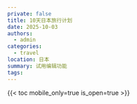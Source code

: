 ```yaml
---
private: false
title: 10天日本旅行计划
date: 2025-10-03
authors:
  - admin
categories:
  - travel
location: 日本
summary: 试用编辑功能
tags:
---
```

{{< toc mobile_only=true is_open=true >}}
